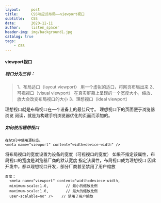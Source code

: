 ```yaml
---
layout:     post
title:      CSS响应式布局——viewport视口
subtitle:   CSS
date:       2020-12-11
author:     listen_spacer
header-img: img/background1.jpg
catalog: true
tags:
    - CSS
---
```

#### viewport视口
##### 视口分为三种：

> 1、布局适口（layout viewport）  用一个虚拟的适口，将网页布局出来
> 2、可视视口（visual viewport）    在真实屏幕上呈现的一个宽度大小，缩放、放大会改变布局视口的大小
> 3、理想视口（ideal viewport）

理想视口就是布局视口在一个设备上的最佳尺寸。
理想视口下的页面便于浏览器 浏览 阅读，就是为构建手机浏览器优化的页面而添加的。

##### 如何使用理想视口  

```
在html中使用源标签。
<meta name="viewport" content="width=device-width" />
```

将布局视口的宽度设置为设备的宽度（可视视口的宽度）
如果不指定该属性，布局视口的宽度是浏览器厂商的默认宽度
指定该属性，布局视口成为理想视口
因此开发中，都以理想视口开发，部分厂商甚至禁用了用户缩放

```
百度：
  <meta name="viewport" content="width=deviece-width,
  minimum-scale:1.0,        // 最小的缩放比例
  maximum-scale:1.0,        // 最大的缩放比例
  user-scalable=no" />    // 禁用了用户缩放
```